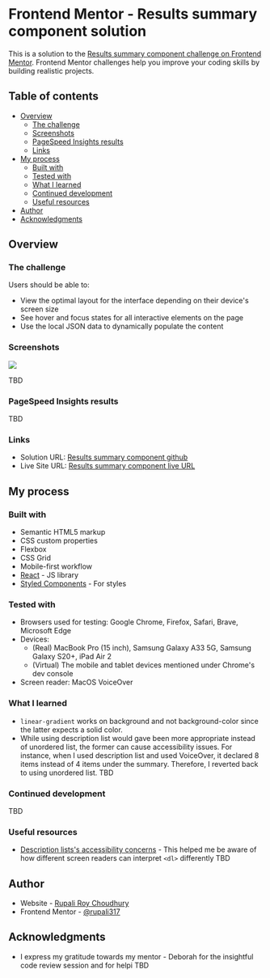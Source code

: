 # Frontend Mentor - Results summary component solution

This is a solution to the [Results summary component challenge on Frontend Mentor](https://www.frontendmentor.io/challenges/results-summary-component-CE_K6s0maV). Frontend Mentor challenges help you improve your coding skills by building realistic projects.

## Table of contents

- [Overview](#overview)
  - [The challenge](#the-challenge)
  - [Screenshots](#screenshots)
  - [PageSpeed Insights results](#pagespeed-insights-results)
  - [Links](#links)
- [My process](#my-process)
  - [Built with](#built-with)
  - [Tested with](#tested-with)
  - [What I learned](#what-i-learned)
  - [Continued development](#continued-development)
  - [Useful resources](#useful-resources)
- [Author](#author)
- [Acknowledgments](#acknowledgments)

## Overview

### The challenge

Users should be able to:

- View the optimal layout for the interface depending on their device's screen size
- See hover and focus states for all interactive elements on the page
- Use the local JSON data to dynamically populate the content

### Screenshots

![](./screenshot.jpg)

TBD

### PageSpeed Insights results

TBD

### Links

- Solution URL: [Results summary component github](https://github.com/rupali317/results-summary-component-main)
- Live Site URL: [Results summary component live URL](https://results-summary-rc.netlify.app/)

## My process

### Built with

- Semantic HTML5 markup
- CSS custom properties
- Flexbox
- CSS Grid
- Mobile-first workflow
- [React](https://reactjs.org/) - JS library
- [Styled Components](https://styled-components.com/) - For styles

### Tested with

- Browsers used for testing: Google Chrome, Firefox, Safari, Brave, Microsoft Edge
- Devices:
  - (Real) MacBook Pro (15 inch), Samsung Galaxy A33 5G, Samsung Galaxy S20+, iPad Air 2
  - (Virtual) The mobile and tablet devices mentioned under Chrome's dev console
- Screen reader: MacOS VoiceOver

### What I learned

- `linear-gradient` works on background and not background-color since the latter expects a solid color.
- While using description list would gave been more appropriate instead of unordered list, the former can cause accessibility issues. For instance, when I used description list and used VoiceOver, it declared 8 items instead of 4 items under the summary. Therefore, I reverted back to using unordered list.
  TBD

### Continued development

TBD

### Useful resources

- [Description lists's accessibility concerns](https://developer.mozilla.org/en-US/docs/Web/HTML/Element/dl#accessibility_concerns) - This helped me be aware of how different screen readers can interpret `<dl>` differently
  TBD

## Author

- Website - [Rupali Roy Choudhury](https://www.linkedin.com/in/rupali-rc/)
- Frontend Mentor - [@rupali317](https://www.frontendmentor.io/profile/rupali317)

## Acknowledgments

- I express my gratitude towards my mentor - Deborah for the insightful code review session and for helpi
  TBD
